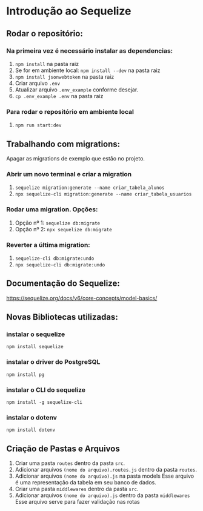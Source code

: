 # Introdução ao Sequelize

## Rodar o repositório:

### Na primeira vez é necessário instalar as dependencias:
1. `npm install` na pasta raiz
2. Se for em ambiente local: `npm install --dev` na pasta raiz
3. `npm install jsonwebtoken` na pasta raiz
4. Criar arquivo `.env`
5. Atualizar arquivo `.env_example` conforme desejar.
6. `cp .env_example .env` na pasta raiz

### Para rodar o repositório em ambiente local
1. `npm run start:dev`

## Trabalhando com migrations:

Apagar as migrations de exemplo que estão no projeto.

### Abrir um novo terminal e criar a migration
1. `sequelize migration:generate --name criar_tabela_alunos`
2. `npx sequelize-cli migration:generate --name criar_tabela_usuarios`

### Rodar uma migration. Opções:
1. Opção nº 1: `sequelize db:migrate`
2. Opção nº 2: `npx sequelize db:migrate`

### Reverter a última migration:
1. `sequelize-cli db:migrate:undo`
2. `npx sequelize-cli db:migrate:undo`

## Documentação do Sequelize:
https://sequelize.org/docs/v6/core-concepts/model-basics/

## Novas Bibliotecas utilizadas:

### instalar o sequelize
`npm install sequelize` 
### instalar o driver do PostgreSQL
`npm install pg` 
### instalar o CLI do sequelize
`npm install -g sequelize-cli` 
### instalar o dotenv
`npm install dotenv`


## Criação de Pastas e Arquivos
1. Criar uma pasta `routes` dentro da pasta `src`.
2. Adicionar arquivos `(nome do arquivo).routes.js` dentro da pasta `routes`.
3. Adicionar arquivos `(nome do arquivo).js` na pasta models
    Esse arquivo é uma representação da tabela em seu banco de dados.
4. Criar uma pasta `middlewares` dentro da pasta `src`.
5. Adicionar arquivos `(nome do arquivo).js` dentro da pasta `middlewares`
    Esse arquivo serve para fazer validação nas rotas
